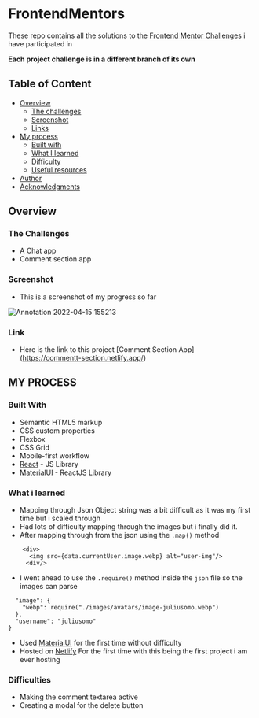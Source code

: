 # FrontendMentors

These repo contains all the solutions to the [Frontend Mentor Challenges](https://www.frontendmentor.io/challenges) i have participated in 

**Each project challenge is in a different branch of its own**


## Table of Content 

- [Overview](#overview)
  - [The challenges](#the-challenge)
  - [Screenshot](#screenshot)
  - [Links](#links)
- [My process](#my-process)
  - [Built with](#built-with)
  - [What I learned](#what-i-learned)
  - [Difficulty](#Difficulty)
  - [Useful resources](#useful-resources)
- [Author](#author)
- [Acknowledgments](#acknowledgments)


## Overview 

### The Challenges 

- A Chat app 
- Comment section app


### Screenshot 
- This is a screenshot of my progress so far 

![Annotation 2022-04-15 155213](https://user-images.githubusercontent.com/67446930/163585667-52c5b202-29fc-4a88-b6a6-6cd78b363f5e.jpg)


### Link
- Here is the link to this project [Comment Section App] (https://commentt-section.netlify.app/) 


## MY PROCESS 

### Built With 

- Semantic HTML5 markup
- CSS custom properties
- Flexbox
- CSS Grid
- Mobile-first workflow
- [React](https://reactjs.org/) - JS Library
- [MaterialUI](https://mui.com/) - ReactJS Library


### What i learned
  - Mapping through Json Object string was a bit difficult as it was my first time but i scaled through
  - Had lots of difficulty mapping through the images but i finally did it.
  - After mapping through from the json using the ``` .map() ``` method

```
    <div>
      <img src={data.currentUser.image.webp} alt="user-img"/>
     <div/>
 ```
 - I went ahead to use the ``` .require() ``` method inside the ```json``` file so the images can parse

  ``` "currentUser": {
    "image": {
      "webp": require("./images/avatars/image-juliusomo.webp")
    },
    "username": "juliusomo"
  } 
  ```
  
  - Used [MaterialUI](https://mui.com/) for the first time without difficulty 
  - Hosted on [Netlify](https://app.netlify.com/) For the first time with this being the first project i am ever hosting


### Difficulties 
 
  
- Making the comment textarea active 
- Creating a modal for the delete button 
